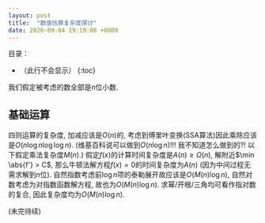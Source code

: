 ```yaml
---
layout: post
title:  "数值估算复杂度探讨"
date: 2020-09-04 19:19:00 +0800
---
```


目录：

- （此行不会显示）
{:toc}

$\newcommand{\abs}[1]{|#1|}$
我们假定被考虑的数全部是n位小数.

## 基础运算

四则运算的复杂度, 加减应该是$O(n)$的, 考虑到傅里叶变换(SSA算法)因此乘除应该是$O(n \log n \log\log n)$. (维基百科说可以做到$O(n \log n)$!!! 我不知道怎么做到的?! 以下假定乘法复杂度$M(n)$.) 假定$f(x)$的计算时间复杂度是$A(n) \geq \Omega(n)$, 解附近$\min \abs{f'} > C$, 那么牛顿法解方程$f(x)=0$的时间复杂度为$A(n)$ (因为中间过程无需求解到$n$位). 自然指数考虑前$\log n$项的泰勒展开故应该是$O(M(n) \log n)$, 自然对数考虑为对指数函数解方程, 故也为$O(M(n) \log n)$. 求幂/开根/三角均可看作指对数的复合, 因此复杂度均为$O(M(n) \log n)$.

(未完待续)
